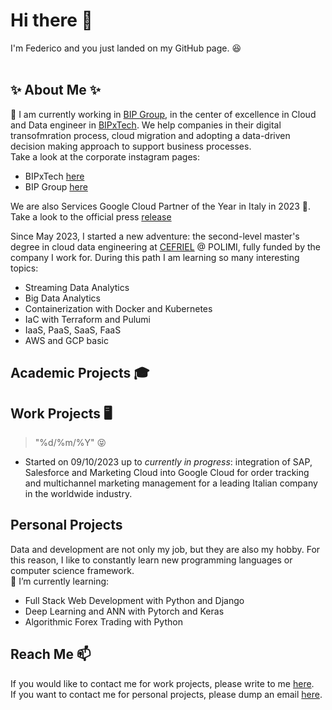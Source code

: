 # Hi there 👋
I'm Federico and you just landed on my GitHub page. 😆
<br/>
<br/>

## ✨ About Me ✨


🤝 I am currently working in [BIP Group](https://www.bip-group.com), in the center of excellence in Cloud and Data engineer in [BIPxTech](https://bipxtech.cloud). We help companies in their digital transofmration process, cloud migration and adopting a data-driven decision making approach to support business processes.<br/>
Take a look at the corporate instagram pages:
* BIPxTech [here](https://www.instagram.com/bipxtech/)
* BIP Group [here](https://www.instagram.com/bip_group/)

We are also Services Google Cloud Partner of the Year in Italy in 2023 🎉. Take a look to the official press [release](https://bipxtech.cloud/en/bip-xtech-partner-of-the-year-in-italy/)<br/>

Since May 2023, I started a new adventure: the second-level master's degree in cloud data engineering at [CEFRIEL](https://www.cefriel.com) @ POLIMI, fully funded by the company I work for. During this path I am learning so many interesting topics:
* Streaming Data Analytics
* Big Data Analytics
* Containerization with Docker and Kubernetes
* IaC with Terraform and Pulumi
* IaaS, PaaS, SaaS, FaaS
* AWS and GCP basic




## Academic Projects 🎓


## Work Projects 🖥️
> "%d/%m/%Y" 😝
* Started on 09/10/2023 up to *currently in progress*: integration of SAP, Salesforce and Marketing Cloud into Google Cloud for order tracking and multichannel marketing management for a leading Italian company in the worldwide industry.


## Personal Projects
Data and development are not only my job, but they are also my hobby. For this reason, I like to constantly learn new programming languages or computer science framework. <br/>
🌱 I’m currently learning:
* Full Stack Web Development with Python and Django
* Deep Learning and ANN with Pytorch and Keras
* Algorithmic Forex Trading with Python


## Reach Me 📫
If you would like to contact me for work projects, please write to me [here](mailto:federico.cantarelli@bip-group.com). <br/>
If you want to contact me for personal projects, please dump an email [here](mailto:fede.cantarelli98@gmail.com).



<!--
**FedericoCantarelli/FedericoCantarelli** is a ✨ _special_ ✨ repository because its `README.md` (this file) appears on your GitHub profile.

Here are some ideas to get you started:

- 🔭 I’m currently working on ...
- 🌱 I’m currently learning ...
- 👯 I’m looking to collaborate on ...
- 🤔 I’m looking for help with ...
- 💬 Ask me about ...
- 📫 How to reach me: ...
- 😄 Pronouns: ...
- ⚡ Fun fact: ...
-->
